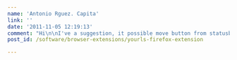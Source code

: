 ```yaml
---
name: 'Antonio Rguez. Capita'
link: ''
date: '2011-11-05 12:19:13'
comment: "Hi\n\nI've a suggestion, it possible move button from statusbar to toolbar to made shorturl direct and fast? Or can you add a short key combination to made short url?\n\nCongratulations for your addon"
post_id: /software/browser-extensions/yourls-firefox-extension

---
```



